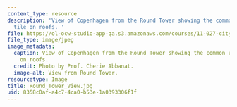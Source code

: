 ```yaml
---
content_type: resource
description: 'View of Copenhagen from the Round Tower showing the common use of red
  tile on roofs. '
file: https://ol-ocw-studio-app-qa.s3.amazonaws.com/courses/11-027-city-to-city-comparing-researching-and-writing-about-cities-spring-2006/8358c0afa4c74ca0b53e1a0393306f1f_Round_Tower_View.jpg
file_type: image/jpeg
image_metadata:
  caption: View of Copenhagen from the Round Tower showing the common use of red tile
    on roofs.
  credit: Photo by Prof. Cherie Abbanat.
  image-alt: View from Round Tower.
resourcetype: Image
title: Round_Tower_View.jpg
uid: 8358c0af-a4c7-4ca0-b53e-1a0393306f1f
---
```

